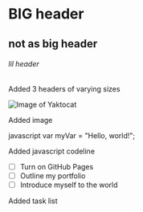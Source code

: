 # BIG header 
## not as big header 
###### lil header





Added 3 headers of varying sizes

![Image of Yaktocat](https://octodex.github.com/images/yaktocat.png) 

Added image

javascript
var myVar = "Hello, world!";

Added javascript codeline 

- [ ] Turn on GitHub Pages
- [ ] Outline my portfolio
- [ ] Introduce myself to the world

Added task list
